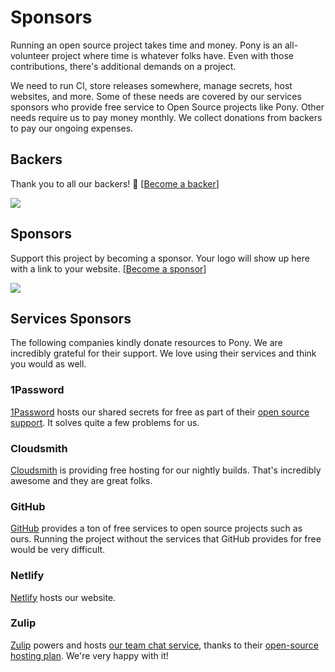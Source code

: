# Sponsors

Running an open source project takes time and money. Pony is an all-volunteer project where time is whatever folks have. Even with those contributions, there's additional demands on a project.

We need to run CI, store releases somewhere, manage secrets, host websites, and more. Some of these needs are covered by our services sponsors who provide free service to Open Source projects like Pony. Other needs require us to pay money monthly. We collect donations from backers to pay our ongoing expenses.

## Backers

Thank you to all our backers! 🙏 [[Become a backer](https://opencollective.com/ponyc#backer)]

<a href="https://opencollective.com/ponyc#backers" target="_blank"><img src="https://opencollective.com/ponyc/backers.svg?width=890"></a>

## Sponsors

Support this project by becoming a sponsor. Your logo will show up here with a link to your website. [[Become a sponsor](https://opencollective.com/ponyc#sponsor)]

<a href="https://opencollective.com/ponyc#sponsors" target="_blank"><img src="https://opencollective.com/ponyc/sponsors.svg?width=890"></a>

## Services Sponsors

The following companies kindly donate resources to Pony. We are incredibly grateful for their support. We love using their services and think you would as well.

### 1Password

[1Password](https://1password.com) hosts our shared secrets for free as part of their [open source support](https://github.com/1Password/1password-teams-open-source). It solves quite a few problems for us.

### Cloudsmith

[Cloudsmith](https://cloudsmith.io/) is providing free hosting for our nightly builds. That's incredibly awesome and they are great folks.

### GitHub

[GitHub](https://github.com/) provides a ton of free services to open source projects such as ours. Running the project without the services that GitHub provides for free would be very difficult.

### Netlify

[Netlify](https://www.netlify.com/) hosts our website.

### Zulip

[Zulip](https://zulipchat.com/) powers and hosts [our team chat service](https://ponylang.zulipchat.com/), thanks to their [open-source hosting plan](https://zulipchat.com/for/open-source/). We're very happy with it!
